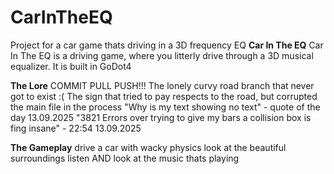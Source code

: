 # CarInTheEQ
Project for a car game thats driving in a 3D frequency EQ
**Car In The EQ**
Car In The EQ is a driving game, where you litterly drive through a 3D musical equalizer.
It is built in GoDot4

**The Lore**
COMMIT PULL PUSH!!!
The lonely curvy road branch that never got to exist :(
The sign that tried to pay respects to the road, but corrupted the main file in the process
"Why is my text showing no text" - quote of the day 13.09.2025
"3821 Errors over trying to give my bars a collision box is fing insane" - 22:54 13.09.2025

**The Gameplay**
drive a car with wacky physics
look at the beautiful surroundings
listen AND look at the music thats playing
